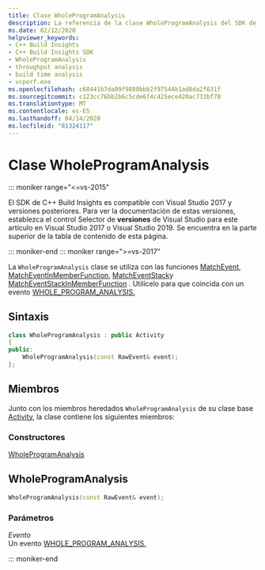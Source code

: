 ```yaml
---
title: Clase WholeProgramAnalysis
description: La referencia de la clase WholeProgramAnalysis del SDK de Compilación de C++ .
ms.date: 02/12/2020
helpviewer_keywords:
- C++ Build Insights
- C++ Build Insights SDK
- WholeProgramAnalysis
- throughput analysis
- build time analysis
- vcperf.exe
ms.openlocfilehash: c68441b7da09f9880bbb2f97544b1ad8da2f631f
ms.sourcegitcommit: c123cc76bb2b6c5cde6f4c425ece420ac733bf70
ms.translationtype: MT
ms.contentlocale: es-ES
ms.lasthandoff: 04/14/2020
ms.locfileid: "81324117"
---
```

# <a name="wholeprogramanalysis-class"></a>Clase WholeProgramAnalysis

::: moniker range="<=vs-2015"

El SDK de C++ Build Insights es compatible con Visual Studio 2017 y versiones posteriores. Para ver la documentación de estas versiones, establezca el control Selector de **versiones** de Visual Studio para este artículo en Visual Studio 2017 o Visual Studio 2019. Se encuentra en la parte superior de la tabla de contenido de esta página.

::: moniker-end
::: moniker range=">=vs-2017"

La `WholeProgramAnalysis` clase se utiliza con las funciones [MatchEvent](../functions/match-event.md), [MatchEventInMemberFunction](../functions/match-event-in-member-function.md), [MatchEventStack](../functions/match-event-stack.md)y [MatchEventStackInMemberFunction](../functions/match-event-stack-in-member-function.md) . Utilícelo para que coincida con un evento [WHOLE_PROGRAM_ANALYSIS.](../event-table.md#whole-program-analysis)

## <a name="syntax"></a>Sintaxis

```cpp
class WholeProgramAnalysis : public Activity
{
public:
    WholeProgramAnalysis(const RawEvent& event);
};
```

## <a name="members"></a>Miembros

Junto con los miembros heredados `WholeProgramAnalysis` de su clase base [Activity,](activity.md) la clase contiene los siguientes miembros:

### <a name="constructors"></a>Constructores

[WholeProgramAnalysis](#whole-program-analysis)

## <a name="wholeprogramanalysis"></a><a name="whole-program-analysis"></a>WholeProgramAnalysis

```cpp
WholeProgramAnalysis(const RawEvent& event);
```

### <a name="parameters"></a>Parámetros

*Evento*\
Un evento [WHOLE_PROGRAM_ANALYSIS.](../event-table.md#whole-program-analysis)

::: moniker-end
